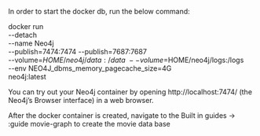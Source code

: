 In order to start the docker db, run the below command:

docker run \
    --detach \
    --name Neo4j \
    --publish=7474:7474 --publish=7687:7687 \
    --volume=$HOME/neo4j/data:/data \
    --volume=$HOME/neo4j/logs:/logs \
    --env NEO4J_dbms_memory_pagecache_size=4G \
    neo4j:latest

You can try out your Neo4j container by opening http://localhost:7474/ (the Neo4j’s Browser interface) in a web browser. 

After the docker container is created, navigate to the Built in guides -> :guide movie-graph to create the movie data base